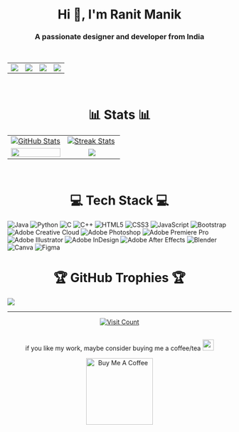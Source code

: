 <h1 align="center">Hi 👋, I'm Ranit Manik</h1>
<h3 align="center">A passionate designer and developer from India</h3>
<br>

<!-- <img height="330px" align="center" src="https://github.com/RanitManik/ranitmanik/assets/138437760/344a5744-ebfc-4dd7-8bdf-69693d573a56"/> |
| --------------------------------------------------------------------------- |
| **Hi 👋, I'm Ranit Manik**<br>A passionate designer and developer from India | -->

<table>
  <tr>
    <td><img src="https://github.com/RanitManik/ranitmanik/assets/138437760/20ba2f39-13d4-452d-963b-195b98312199" /></td>
    <td><img src="https://github.com/RanitManik/ranitmanik/assets/138437760/bc6f9f65-5337-4466-8510-32235815e439" /></td>
    <td><img src="https://github.com/RanitManik/ranitmanik/assets/138437760/bc6f9f65-5337-4466-8510-32235815e439" /></td>
    <td><img src="https://github.com/RanitManik/ranitmanik/assets/138437760/bc6f9f65-5337-4466-8510-32235815e439" /></td>
  </tr>
</table>
<br>
<h1 align="center">📊 Stats 📊</h2>

<table width="100%">
  <tr>
    <td width="50%">
        <a href="https://github.com/RanitManik">
          <img align="center" src="https://github-readme-stats-sigma-five.vercel.app/api?username=RanitManik&theme=radical&hide_border=false&include_all_commits=true&count_private=true&show_icons=true" alt="GitHub Stats" />
        </a>
      </td>
    <td width="50%">
        <a href="https://github.com/RanitManik">
          <img align="center" src="https://github-readme-streak-stats-seven-psi.vercel.app?user=RanitManik&theme=radical" alt="Streak Stats" />
        </a>
    </td>
  </tr>
  <tr>
    <td width="50%"  align="center">
        <a href="https://github.com/RanitManik">
          <img width="100%" align="center" src="https://github-readme-stats.vercel.app/api/top-langs/?username=RanitManik&layout=pie&theme=radical&langs_count=15" />
        </a>
    </td>
    <td width="50%"  align="center">
        <a href="https://github.com/RanitManik">
          <img align="center" src="https://github-readme-stats.vercel.app/api/wakatime?username=RanitManik&layout=compact&theme=radical" />
        </a>
      </td>
  </tr>
</table>
<br>
<h1 align="center">💻 Tech Stack 💻</h2>

![Java](https://img.shields.io/badge/java-%23ED8B00.svg?style=for-the-badge&logo=java&logoColor=white) ![Python](https://img.shields.io/badge/python-3670A0?style=for-the-badge&logo=python&logoColor=ffdd54) ![C](https://img.shields.io/badge/c-%2300599C.svg?style=for-the-badge&logo=c&logoColor=white) ![C++](https://img.shields.io/badge/c++-%2300599C.svg?style=for-the-badge&logo=c%2B%2B&logoColor=white) ![HTML5](https://img.shields.io/badge/html5-%23E34F26.svg?style=for-the-badge&logo=html5&logoColor=white) ![CSS3](https://img.shields.io/badge/css3-%231572B6.svg?style=for-the-badge&logo=css3&logoColor=white) ![JavaScript](https://img.shields.io/badge/javascript-%23323330.svg?style=for-the-badge&logo=javascript&logoColor=%23F7DF1E) ![Bootstrap](https://img.shields.io/badge/bootstrap-%23563D7C.svg?style=for-the-badge&logo=bootstrap&logoColor=white) ![Adobe Creative Cloud](https://img.shields.io/badge/Adobe%20Creative%20Cloud-DA1F26.svg?style=for-the-badge&logo=Adobe%20Creative%20Cloud&logoColor=white) ![Adobe Photoshop](https://img.shields.io/badge/adobe%20photoshop-%2331A8FF.svg?style=for-the-badge&logo=adobe%20photoshop&logoColor=white) ![Adobe Premiere Pro](https://img.shields.io/badge/Adobe%20Premiere%20Pro-9999FF.svg?style=for-the-badge&logo=Adobe%20Premiere%20Pro&logoColor=white) ![Adobe Illustrator](https://img.shields.io/badge/adobe%20illustrator-%23FF9A00.svg?style=for-the-badge&logo=adobe%20illustrator&logoColor=white) ![Adobe InDesign](https://img.shields.io/badge/Adobe%20InDesign-49021F?style=for-the-badge&logo=adobeindesign&logoColor=FF3366) ![Adobe After Effects](https://img.shields.io/badge/Adobe%20After%20Effects-9999FF.svg?style=for-the-badge&logo=Adobe%20After%20Effects&logoColor=white) ![Blender](https://img.shields.io/badge/blender-%23F5792A.svg?style=for-the-badge&logo=blender&logoColor=white) ![Canva](https://img.shields.io/badge/Canva-%2300C4CC.svg?style=for-the-badge&logo=Canva&logoColor=white) ![Figma](https://img.shields.io/badge/figma-%23F24E1E.svg?style=for-the-badge&logo=figma&logoColor=white)
<br>
<h1 align="center">🏆 GitHub Trophies 🏆</h2>

![](https://github-profile-trophy.vercel.app/?username=RanitManik&theme=radical&no-frame=false&no-bg=false&margin-w=4)

---

<div align="center">
  <a href="https://visitcount.itsvg.in">
    <img src="https://visitcount.itsvg.in/api?id=RanitManik&icon=0&color=0" alt="Visit Count" />
  </a>
</div>
<br>

<p align="center"> if you like my work, maybe consider buying me a coffee/tea <img src="https://media.giphy.com/media/lRSeZ2ddNwhZ5AgIvk/giphy.gif" width="25">

<p align="center"><a href="https://www.buymeacoffee.com/ranitmanik" target="_blank"><img src="https://cdn.buymeacoffee.com/buttons/v2/default-red.png" alt="Buy Me A Coffee" width="150" ></a>
